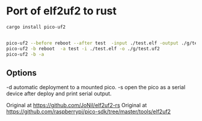 # Port of elf2uf2 to rust

```bash
cargo install pico-uf2


pico-uf2 --before reboot --after test  -input ./test.elf -output ./g/test.uf2
pico-uf2 -b reboot  -a test -i ./test.elf -o ./g/test.uf2
pico-uf2 -b -a 


```

## Options
-d automatic deployment to a mounted pico.
-s open the pico as a serial device after deploy and print serial output.


Original at https://github.com/JoNil/elf2uf2-rs
Original at https://github.com/raspberrypi/pico-sdk/tree/master/tools/elf2uf2